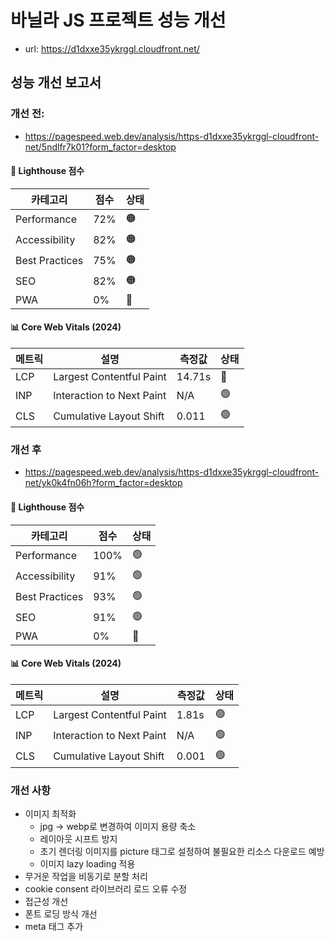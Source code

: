 # 바닐라 JS 프로젝트 성능 개선

- url: https://d1dxxe35ykrggl.cloudfront.net/

## 성능 개선 보고서

### 개선 전:

- https://pagespeed.web.dev/analysis/https-d1dxxe35ykrggl-cloudfront-net/5ndlfr7k01?form_factor=desktop

#### 🎯 Lighthouse 점수

| 카테고리       | 점수 | 상태 |
| -------------- | ---- | ---- |
| Performance    | 72%  | 🟠   |
| Accessibility  | 82%  | 🟠   |
| Best Practices | 75%  | 🟠   |
| SEO            | 82%  | 🟠   |
| PWA            | 0%   | 🔴   |

#### 📊 Core Web Vitals (2024)

| 메트릭 | 설명                      | 측정값 | 상태 |
| ------ | ------------------------- | ------ | ---- |
| LCP    | Largest Contentful Paint  | 14.71s | 🔴   |
| INP    | Interaction to Next Paint | N/A    | 🟢   |
| CLS    | Cumulative Layout Shift   | 0.011  | 🟢   |

### 개선 후

- https://pagespeed.web.dev/analysis/https-d1dxxe35ykrggl-cloudfront-net/yk0k4fn06h?form_factor=desktop

#### 🎯 Lighthouse 점수

| 카테고리       | 점수 | 상태 |
| -------------- | ---- | ---- |
| Performance    | 100% | 🟢   |
| Accessibility  | 91%  | 🟢   |
| Best Practices | 93%  | 🟢   |
| SEO            | 91%  | 🟢   |
| PWA            | 0%   | 🔴   |

#### 📊 Core Web Vitals (2024)

| 메트릭 | 설명                      | 측정값 | 상태 |
| ------ | ------------------------- | ------ | ---- |
| LCP    | Largest Contentful Paint  | 1.81s  | 🟢   |
| INP    | Interaction to Next Paint | N/A    | 🟢   |
| CLS    | Cumulative Layout Shift   | 0.001  | 🟢   |

### 개선 사항

- 이미지 최적화
  - jpg -> webp로 변경하여 이미지 용량 축소
  - 레이아웃 시프트 방지
  - 초기 렌더링 이미지를 picture 태그로 설정하여 불필요한 리소스 다운로드 예방
  - 이미지 lazy loading 적용
- 무거운 작업을 비동기로 분할 처리
- cookie consent 라이브러리 로드 오류 수정
- 접근성 개선
- 폰트 로딩 방식 개선
- meta 태그 추가
